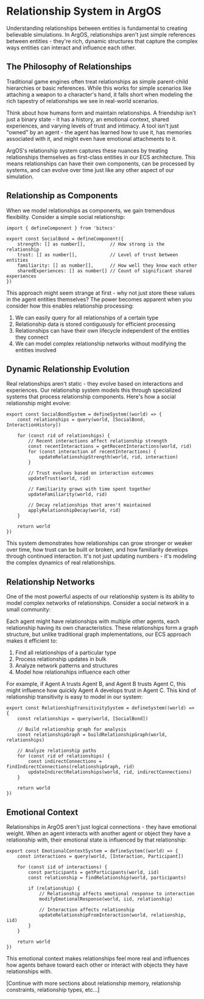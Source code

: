 # Relationship System in ArgOS

Understanding relationships between entities is fundamental to creating believable simulations. In ArgOS, relationships aren't just simple references between entities - they're rich, dynamic structures that capture the complex ways entities can interact and influence each other.

## The Philosophy of Relationships

Traditional game engines often treat relationships as simple parent-child hierarchies or basic references. While this works for simple scenarios like attaching a weapon to a character's hand, it falls short when modeling the rich tapestry of relationships we see in real-world scenarios.

Think about how humans form and maintain relationships. A friendship isn't just a binary state - it has a history, an emotional context, shared experiences, and varying levels of trust and intimacy. A tool isn't just "owned" by an agent - the agent has learned how to use it, has memories associated with it, and might even have emotional attachments to it.

ArgOS's relationship system captures these nuances by treating relationships themselves as first-class entities in our ECS architecture. This means relationships can have their own components, can be processed by systems, and can evolve over time just like any other aspect of our simulation.

## Relationship as Components

When we model relationships as components, we gain tremendous flexibility. Consider a simple social relationship:

    import { defineComponent } from 'bitecs'

    export const SocialBond = defineComponent({
        strength: [] as number[],         // How strong is the relationship
        trust: [] as number[],            // Level of trust between entities
        familiarity: [] as number[],      // How well they know each other
        sharedExperiences: [] as number[] // Count of significant shared experiences
    })

This approach might seem strange at first - why not just store these values in the agent entities themselves? The power becomes apparent when you consider how this enables relationship processing:

1. We can easily query for all relationships of a certain type
2. Relationship data is stored contiguously for efficient processing
3. Relationships can have their own lifecycle independent of the entities they connect
4. We can model complex relationship networks without modifying the entities involved

## Dynamic Relationship Evolution

Real relationships aren't static - they evolve based on interactions and experiences. Our relationship system models this through specialized systems that process relationship components. Here's how a social relationship might evolve:

    export const SocialBondSystem = defineSystem((world) => {
        const relationships = query(world, [SocialBond, InteractionHistory])

        for (const rid of relationships) {
            // Recent interactions affect relationship strength
            const recentInteractions = getRecentInteractions(world, rid)
            for (const interaction of recentInteractions) {
                updateRelationshipStrength(world, rid, interaction)
            }

            // Trust evolves based on interaction outcomes
            updateTrust(world, rid)

            // Familiarity grows with time spent together
            updateFamiliarity(world, rid)

            // Decay relationships that aren't maintained
            applyRelationshipDecay(world, rid)
        }

        return world
    })

This system demonstrates how relationships can grow stronger or weaker over time, how trust can be built or broken, and how familiarity develops through continued interaction. It's not just updating numbers - it's modeling the complex dynamics of real relationships.

## Relationship Networks

One of the most powerful aspects of our relationship system is its ability to model complex networks of relationships. Consider a social network in a small community:

Each agent might have relationships with multiple other agents, each relationship having its own characteristics. These relationships form a graph structure, but unlike traditional graph implementations, our ECS approach makes it efficient to:

1. Find all relationships of a particular type
2. Process relationship updates in bulk
3. Analyze network patterns and structures
4. Model how relationships influence each other

For example, if Agent A trusts Agent B, and Agent B trusts Agent C, this might influence how quickly Agent A develops trust in Agent C. This kind of relationship transitivity is easy to model in our system:

    export const RelationshipTransitivitySystem = defineSystem((world) => {
        const relationships = query(world, [SocialBond])

        // Build relationship graph for analysis
        const relationshipGraph = buildRelationshipGraph(world, relationships)

        // Analyze relationship paths
        for (const rid of relationships) {
            const indirectConnections = findIndirectConnections(relationshipGraph, rid)
            updateIndirectRelationships(world, rid, indirectConnections)
        }

        return world
    })

## Emotional Context

Relationships in ArgOS aren't just logical connections - they have emotional weight. When an agent interacts with another agent or object they have a relationship with, their emotional state is influenced by that relationship:

    export const EmotionalContextSystem = defineSystem((world) => {
        const interactions = query(world, [Interaction, Participant])

        for (const iid of interactions) {
            const participants = getParticipants(world, iid)
            const relationship = findRelationship(world, participants)

            if (relationship) {
                // Relationship affects emotional response to interaction
                modifyEmotionalResponse(world, iid, relationship)

                // Interaction affects relationship
                updateRelationshipFromInteraction(world, relationship, iid)
            }
        }

        return world
    })

This emotional context makes relationships feel more real and influences how agents behave toward each other or interact with objects they have relationships with.

[Continue with more sections about relationship memory, relationship constraints, relationship types, etc...]
